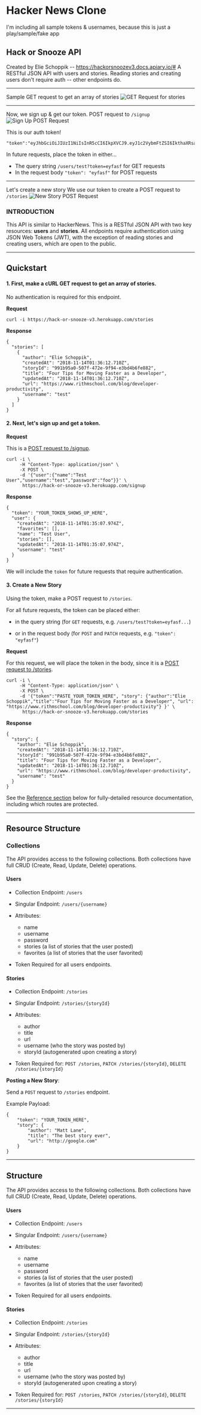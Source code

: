 # Hacker News Clone
I'm including all sample tokens & usernames, because this is just a play/sample/fake app

## Hack or Snooze API
Created by Elie Schoppik  -- https://hackorsnoozev3.docs.apiary.io/# 
A RESTful JSON API with users and stories. Reading stories and creating users don't require auth -- other endpoints do.

----
Sample GET request to get an array of stories
![GET Request for stories](Pics/StoryReqGET.png)

---
Now, we sign up & get our token. 
POST request to `/signup`
![Sign Up POST Request](Pics/SignupPOST.png)

This is our auth token!

    "token":"eyJhbGciOiJIUzI1NiIsInR5cCI6IkpXVCJ9.eyJ1c2VybmFtZSI6IkthaXRsaW5Mb3Zlc0RvZ3MiLCJpYXQiOjE2NDE3NDYxOTR9.sZQikydhXOYzJqU_FHCB5bphpBJto5Tvd9X8xyp3rNU"


In future requests, place the token in either...

 - The query string `/users/test?token=eyfasf` for GET requests
 - In the request body `"token": "eyfasf"` for POST requests

---
Let's create a new story
We use our token to create a POST request to `/stories`
![New Story POST Request](Pics/NewStoryPOST.png)

### INTRODUCTION

This API is similar to HackerNews. This is a RESTful JSON API with two key resources:  **users**  and  **stories**. All endpoints require authentication using JSON Web Tokens (JWT), with the exception of reading stories and creating users, which are open to the public.

----------

## Quickstart

#### 1. First, make a cURL GET request to get an array of stories.

No authentication is required for this endpoint.

**Request**

`curl -i https://hack-or-snooze-v3.herokuapp.com/stories`

**Response**

```
{
  "stories": [
    {
      "author": "Elie Schoppik",
      "createdAt": "2018-11-14T01:36:12.710Z",
      "storyId": "991b95a0-507f-472e-9f94-e3bd4b6fe882",
      "title": "Four Tips for Moving Faster as a Developer",
      "updatedAt": "2018-11-14T01:36:12.710Z",
      "url": "https://www.rithmschool.com/blog/developer-productivity",
      "username": "test"
    }
  ]
}

```

#### 2. Next, let's sign up and get a token.

**Request**

This is a  [POST request to /signup](https://hackorsnoozev3.docs.apiary.io/#reference/0/signup).

```
curl -i \
     -H "Content-Type: application/json" \
     -X POST \
     -d '{"user":{"name":"Test User","username":"test","password":"foo"}}' \
      https://hack-or-snooze-v3.herokuapp.com/signup

```

**Response**

```
{
  "token": "YOUR_TOKEN_SHOWS_UP_HERE",
  "user": {
    "createdAt": "2018-11-14T01:35:07.974Z",
    "favorites": [],
    "name": "Test User",
    "stories": [],
    "updatedAt": "2018-11-14T01:35:07.974Z",
    "username": "test"
  }
}

```

We will include the  `token`  for future requests that require authentication.

#### 3. Create a New Story

Using the token, make a POST request to  `/stories`.

For all future requests, the token can be placed either:

-   in the query string (for  `GET`  requests, e.g.  `/users/test?token=eyfasf...`)
    
-   or in the request body (for  `POST`  and  `PATCH`  requests, e.g.  `"token": "eyfasf"`)
    

**Request**

For this request, we will place the token in the body, since it is a  [POST request to /stories](https://hackorsnoozev3.docs.apiary.io/#reference/0/stories).

```
curl -i \
     -H "Content-Type: application/json" \
     -X POST \
     -d '{"token":"PASTE_YOUR_TOKEN_HERE", "story": {"author":"Elie Schoppik","title":"Four Tips for Moving Faster as a Developer", "url": "https://www.rithmschool.com/blog/developer-productivity"} }' \
      https://hack-or-snooze-v3.herokuapp.com/stories

```

**Response**

```
{
  "story": {
    "author": "Elie Schoppik",
    "createdAt": "2018-11-14T01:36:12.710Z",
    "storyId": "991b95a0-507f-472e-9f94-e3bd4b6fe882",
    "title": "Four Tips for Moving Faster as a Developer",
    "updatedAt": "2018-11-14T01:36:12.710Z",
    "url": "https://www.rithmschool.com/blog/developer-productivity",
    "username": "test"
  }
}

```

See the  [Reference section](https://hackorsnoozev3.docs.apiary.io/#reference/0/auth)  below for fully-detailed resource documentation, including which routes are protected.

----------

## Resource Structure

### Collections

The API provides access to the following collections. Both collections have full CRUD (Create, Read, Update, Delete) operations.

#### Users

-   Collection Endpoint:  `/users`
    
-   Singular Endpoint:  `/users/{username}`
    
-   Attributes:
    
    -   name
    -   username
    -   password
    -   stories (a list of stories that the user posted)
    -   favorites (a list of stories that the user favorited)
-   Token Required for all users endpoints.
    

#### Stories

-   Collection Endpoint:  `/stories`
    
-   Singular Endpoint:  `/stories/{storyId}`
    
-   Attributes:
    
    -   author
    -   title
    -   url
    -   username (who the story was posted by)
    -   storyId (autogenerated upon creating a story)
-   Token Required for:  `POST /stories`,  `PATCH /stories/{storyId}`,  `DELETE /stories/{storyId}`
    

**Posting a New Story**:

Send a  `POST`  request to  `/stories`  endpoint.

Example Payload:

```
{
    "token": "YOUR_TOKEN_HERE",
    "story": {
        "author": "Matt Lane", 
        "title": "The best story ever",
        "url": "http://google.com"
    }
}
```

---
## Structure
The API provides access to the following collections. Both collections have full CRUD (Create, Read, Update, Delete) operations.

#### Users

-   Collection Endpoint:  `/users`
    
-   Singular Endpoint:  `/users/{username}`
    
-   Attributes:
    
    -   name
    -   username
    -   password
    -   stories (a list of stories that the user posted)
    -   favorites (a list of stories that the user favorited)
-   Token Required for all users endpoints.

#### Stories

-   Collection Endpoint:  `/stories`
    
-   Singular Endpoint:  `/stories/{storyId}`
    
-   Attributes:
    
    -   author
    -   title
    -   url
    -   username (who the story was posted by)
    -   storyId (autogenerated upon creating a story)
-   Token Required for:  `POST /stories`,  `PATCH /stories/{storyId}`,  `DELETE /stories/{storyId}`

---
